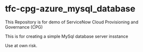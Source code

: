 # tfc-cpg-azure_mysql_database
This Repository is for demo of ServiceNow Cloud Provisioning and Governance (CPG)

This is for creating a simple MySql database server insstance

Use at own risk.
